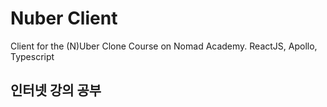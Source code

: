 # Nuber Client

Client for the (N)Uber Clone Course on Nomad Academy. ReactJS, Apollo, Typescript

## 인터넷 강의 공부
